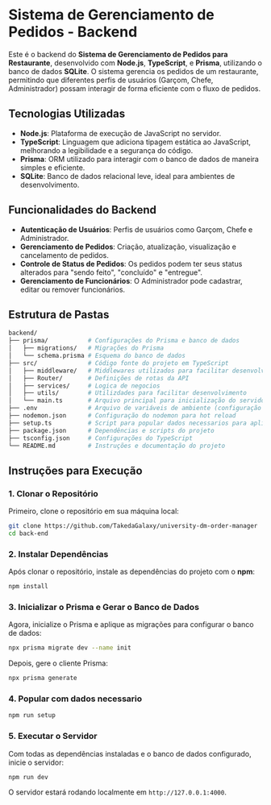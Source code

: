 # Sistema de Gerenciamento de Pedidos - Backend

Este é o backend do **Sistema de Gerenciamento de Pedidos para Restaurante**, desenvolvido com **Node.js**, **TypeScript**, e **Prisma**, utilizando o banco de dados **SQLite**. O sistema gerencia os pedidos de um restaurante, permitindo que diferentes perfis de usuários (Garçom, Chefe, Administrador) possam interagir de forma eficiente com o fluxo de pedidos.

## Tecnologias Utilizadas

- **Node.js**: Plataforma de execução de JavaScript no servidor.
- **TypeScript**: Linguagem que adiciona tipagem estática ao JavaScript, melhorando a legibilidade e a segurança do código.
- **Prisma**: ORM utilizado para interagir com o banco de dados de maneira simples e eficiente.
- **SQLite**: Banco de dados relacional leve, ideal para ambientes de desenvolvimento.

## Funcionalidades do Backend

- **Autenticação de Usuários**: Perfis de usuários como Garçom, Chefe e Administrador.
- **Gerenciamento de Pedidos**: Criação, atualização, visualização e cancelamento de pedidos.
- **Controle de Status de Pedidos**: Os pedidos podem ter seus status alterados para "sendo feito", "concluído" e "entregue".
- **Gerenciamento de Funcionários**: O Administrador pode cadastrar, editar ou remover funcionários.

## Estrutura de Pastas

```bash
backend/
├── prisma/           # Configurações do Prisma e banco de dados
│   ├── migrations/   # Migrações do Prisma
│   └── schema.prisma # Esquema do banco de dados
├── src/              # Código fonte do projeto em TypeScript
│   ├── middleware/   # Middlewares utilizados para facilitar desenvolvimento
│   ├── Router/       # Definições de rotas da API
│   ├── services/     # Logica de negocios
│   ├── utils/        # Utilizdades para facilitar desenvolvimento
│   └── main.ts       # Arquivo principal para inicialização do servidor
├── .env              # Arquivo de variáveis de ambiente (configuração do banco de dados)
├── nodemon.json      # Configuração do nodemon para hot reload
├── setup.ts          # Script para popular dados necessarios para aplicação
├── package.json      # Dependências e scripts do projeto
├── tsconfig.json     # Configurações do TypeScript
└── README.md         # Instruções e documentação do projeto
```

## Instruções para Execução

### 1. Clonar o Repositório

Primeiro, clone o repositório em sua máquina local:

```bash
git clone https://github.com/TakedaGalaxy/university-dm-order-manager
cd back-end
```

### 2. Instalar Dependências

Após clonar o repositório, instale as dependências do projeto com o **npm**:

```bash
npm install
```

### 3. Inicializar o Prisma e Gerar o Banco de Dados

Agora, inicialize o Prisma e aplique as migrações para configurar o banco de dados:

```bash
npx prisma migrate dev --name init
```

Depois, gere o cliente Prisma:

```bash
npx prisma generate
```

### 4. Popular com dados necessario

```bash
npm run setup
```

### 5. Executar o Servidor

Com todas as dependências instaladas e o banco de dados configurado, inicie o servidor:

```bash
npm run dev
```

O servidor estará rodando localmente em `http://127.0.0.1:4000`.
